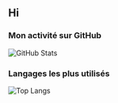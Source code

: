 ## Hi

### Mon activité sur GitHub

![GitHub Stats](https://github-readme-stats.vercel.app/api?username=Pou-1&show_icons=true&hide_title=true&hide=prs)

### Langages les plus utilisés

![Top Langs](https://github-readme-stats.vercel.app/api/top-langs/?username=Pou-1&layout=compact)

